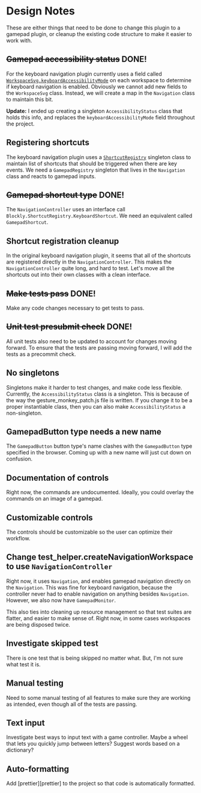 # Design Notes

These are either things that need to be done to change this plugin to a gamepad
plugin, or cleanup the existing code structure to make it easier to work with.

## ~~Gamepad accessibility status~~ DONE!

For the keyboard navigation plugin currently uses a field called
[`WorkspaceSvg.keyboardAccessibilityMode`][keyboardAccessibilityMode] on each
workspace to determine if keyboard navigation is enabled. Obviously we cannot
add new fields to the `WorkspaceSvg` class. Instead, we will create a map in the
`Navigation` class to maintain this bit.

[keyboardAccessibilityMode]:https://developers.google.com/blockly/reference/js/Blockly.WorkspaceSvg#keyboardAccessibilityMode

**Update:** I ended up creating a singleton `AccessibilityStatus` class that
holds this info, and replaces the `keyboardAccessibilityMode` field throughout
the project.

## Registering shortcuts

The keyboard navigation plugin uses a [`ShortcutRegistry`][ShortcutRegistry]
singleton class to maintain list of shortcuts that should be triggered when
there are key events. We need a `GamepadRegistry` singleton that lives in the
`Navigation` class and reacts to gamepad inputs.

[ShortcutRegistry]:https://developers.google.com/blockly/reference/js/Blockly.ShortcutRegistry

## ~~Gamepad shortcut type~~ DONE!

The `NavigationController` uses an interface call
`Blockly.ShortcutRegistry.KeyboardShortcut`. We need an equivalent called
`GamepadShortcut`.

## Shortcut registration cleanup

In the original keyboard navigation plugin, it seems that all of the shortcuts
are registered directly in the `NavigationController`. This makes the
`NavigationController` quite long, and hard to test. Let's move all the
shortcuts out into their own classes with a clean interface.

## ~~Make tests pass~~ DONE!

Make any code changes necessary to get tests to pass.

## ~~Unit test presubmit check~~ DONE!

All unit tests also need to be updated to account for changes moving forward. To
ensure that the tests are passing moving forward, I will add the tests as a
precommit check.

## No singletons

Singletons make it harder to test changes, and make code less flexible.
Currently, the `AccessibilityStatus` class is a singleton. This is because of
the way the gesture_monkey_patch.js file is written. If you change it to be a
proper instantiable class, then you can also make `AccessibilityStatus` a
non-singleton.

## GamepadButton type needs a new name

The `GamepadButton` button type's name clashes with the `GamepadButton` type
specified in the browser. Coming up with a new name will just cut down on
confusion.

## Documentation of controls

Right now, the commands are undocumented. Ideally, you could overlay the
commands on an image of a gamepad.

## Customizable controls

The controls should be customizable so the user can optimize their workflow.

## Change test_helper.createNavigationWorkspace to use `NavigationController`

Right now, it uses `Navigation`, and enables gamepad navigation directly on the
`Navigation`. This was fine for keyboard navigation, because the controller
never had to enable navigation on anything besides `Navigation`. However, we
also now have `GamepadMonitor`.

This also ties into cleaning up resource management so that test suites are
flatter, and easier to make sense of. Right now, in some cases workspaces are
being disposed twice.

## Investigate skipped test

There is one test that is being skipped no matter what. But, I'm not sure what
test it is.

## Manual testing

Need to some manual testing of all features to make sure they are working as
intended, even though all of the tests are passing.

## Text input

Investigate best ways to input text with a game controller. Maybe a wheel that
lets you quickly jump between letters? Suggest words based on a dictionary?

## Auto-formatting

Add [prettier][prettier] to the project so that code is automatically formatted.
